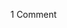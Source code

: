 <span class="commentheader">1 Comment</span>

<!--


<div class="commentdivider">
<span class="commentauthorbox">Posted by <a href="mailto&#58;Lauren&#64;Balthrop&#46;com">bama</a></span>
<span class="commentdatebox">Friday, October  1, 2004</span>
<span class="commenttimebox"> 4:24 PM</span>
</div>
<div class="commentbody">hear, hear</div> -->
